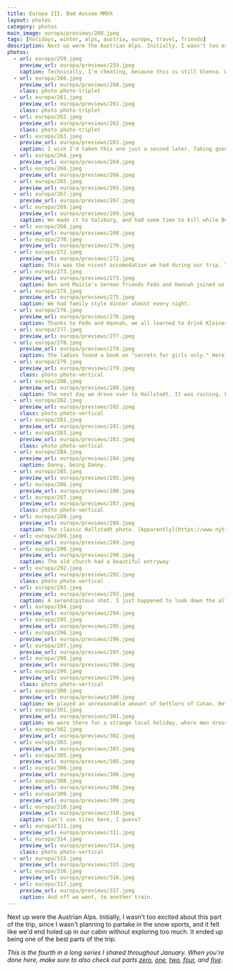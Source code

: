 ```yaml
---
title: Europa III, Bad Aussee MMXX
layout: photos
category: photos
main_image: europa/previews/288.jpeg
tags: [holidays, winter, alps, austria, europe, travel, friends]
description: Next up were the Austrian Alps. Initially, I wasn't too excited about this part of the trip, since I wasn't planning to partake in the snow sports, and it felt like we'd end holed up in our cabin without exploring too much. It ended up being one of the best parts of the trip.
photos:
  - url: europa/259.jpeg
    preview_url: europa/previews/259.jpeg
    caption: Technically, I'm cheating, because this is still Vienna. We had to take a train to Salzburg, where we'd rented a car to drive up the mountains.
  - url: europa/260.jpeg
    preview_url: europa/previews/260.jpeg
    class: photo photo-triplet
  - url: europa/261.jpeg
    preview_url: europa/previews/261.jpeg
    class: photo photo-triplet
  - url: europa/262.jpeg
    preview_url: europa/previews/262.jpeg
    class: photo photo-triplet
  - url: europa/263.jpeg
    preview_url: europa/previews/263.jpeg
    caption: I wish I'd taken this one just a second later. Taking good photos in spaces like this one is easy. Taking great ones is hard.
  - url: europa/264.jpeg
    preview_url: europa/previews/264.jpeg
  - url: europa/266.jpeg
    preview_url: europa/previews/266.jpeg
  - url: europa/265.jpeg
    preview_url: europa/previews/265.jpeg
  - url: europa/267.jpeg
    preview_url: europa/previews/267.jpeg
  - url: europa/269.jpeg
    preview_url: europa/previews/269.jpeg
    caption: We made it to Salzburg, and had some time to kill while Ben went to pick up the car.
  - url: europa/268.jpeg
    preview_url: europa/previews/268.jpeg
  - url: europa/270.jpeg
    preview_url: europa/previews/270.jpeg
  - url: europa/272.jpeg
    preview_url: europa/previews/272.jpeg
    caption: This was the nicest accomodation we had during our trip. The kitchen was awesome, and I really enjoyed cooking for the group a couple of the nights. This evening, however, I was not in charge.
  - url: europa/273.jpeg
    preview_url: europa/previews/273.jpeg
    caption: Ben and Maizie's German friends Fedo and Hannah joined us for this leg of the trip. It was really fun to have another two people in the mix, and I really enjoyed the fact that they brought the European perspective to our conversations. I was warned that I should not engage in political conversations with Fedo, but the few we did have were quite insightful.
  - url: europa/275.jpeg
    preview_url: europa/previews/275.jpeg
    caption: We had family style dinner almost every night.
  - url: europa/276.jpeg
    preview_url: europa/previews/276.jpeg
    caption: Thanks to Fedo and Hannah, we all learned to drink Kleiner Klopfers correctly. In exchange, they learned how to play Gently Remove.
  - url: europa/277.jpeg
    preview_url: europa/previews/277.jpeg
  - url: europa/278.jpeg
    preview_url: europa/previews/278.jpeg
    caption: The ladies found a book on "secrets for girls only." Here, they're learning how to levitate.
  - url: europa/279.jpeg
    preview_url: europa/previews/279.jpeg
    class: photo photo-vertical
  - url: europa/280.jpeg
    preview_url: europa/previews/280.jpeg
    caption: The next day we drove over to Hallstadt. It was raining, but the views were amazing, and the little town had a lot to offer.
  - url: europa/282.jpeg
    preview_url: europa/previews/282.jpeg
    class: photo photo-vertical
  - url: europa/281.jpeg
    preview_url: europa/previews/281.jpeg
  - url: europa/283.jpeg
    preview_url: europa/previews/283.jpeg
    class: photo photo-vertical
  - url: europa/284.jpeg
    preview_url: europa/previews/284.jpeg
    caption: Danny, being Danny.
  - url: europa/285.jpeg
    preview_url: europa/previews/285.jpeg
  - url: europa/286.jpeg
    preview_url: europa/previews/286.jpeg
  - url: europa/287.jpeg
    preview_url: europa/previews/287.jpeg
    class: photo photo-vertical
  - url: europa/288.jpeg
    preview_url: europa/previews/288.jpeg
    caption: The classic Hallstadt photo. [Apparently](https://www.nytimes.com/2020/01/17/world/europe/hallstatt-austria-frozen-tourists.html), so many people are coming to the city to take this same photo that they are closing it down to tourist buses!
  - url: europa/289.jpeg
    preview_url: europa/previews/289.jpeg
  - url: europa/290.jpeg
    preview_url: europa/previews/290.jpeg
    caption: The old church had a beautiful entryway
  - url: europa/292.jpeg
    preview_url: europa/previews/292.jpeg
    class: photo photo-vertical
  - url: europa/293.jpeg
    preview_url: europa/previews/293.jpeg
    caption: A serendipitous shot. I just happened to look down the alley at the right time.
  - url: europa/294.jpeg
    preview_url: europa/previews/294.jpeg
  - url: europa/295.jpeg
    preview_url: europa/previews/295.jpeg
  - url: europa/296.jpeg
    preview_url: europa/previews/296.jpeg
  - url: europa/297.jpeg
    preview_url: europa/previews/297.jpeg
  - url: europa/298.jpeg
    preview_url: europa/previews/298.jpeg
  - url: europa/299.jpeg
    preview_url: europa/previews/299.jpeg
    class: photo photo-vertical
  - url: europa/300.jpeg
    preview_url: europa/previews/300.jpeg
    caption: We played an unreasonable amount of Settlers of Catan. Before this trip, I had only played once. I have gotten pretty decent at it, but I don't think I'm good yet. I'm sure we'll keep practicing!
  - url: europa/301.jpeg
    preview_url: europa/previews/301.jpeg
    caption: We were there for a strange local holiday, where men dress up in drag and go around the neighborhood singing and making noise with cowbells.
  - url: europa/302.jpeg
    preview_url: europa/previews/302.jpeg
  - url: europa/303.jpeg
    preview_url: europa/previews/303.jpeg
  - url: europa/305.jpeg
    preview_url: europa/previews/305.jpeg
  - url: europa/306.jpeg
    preview_url: europa/previews/306.jpeg
  - url: europa/308.jpeg
    preview_url: europa/previews/308.jpeg
  - url: europa/309.jpeg
    preview_url: europa/previews/309.jpeg
  - url: europa/310.jpeg
    preview_url: europa/previews/310.jpeg
    caption: Can't use tires here, I guess?
  - url: europa/311.jpeg
    preview_url: europa/previews/311.jpeg
  - url: europa/314.jpeg
    preview_url: europa/previews/314.jpeg
    class: photo photo-vertical
  - url: europa/315.jpeg
    preview_url: europa/previews/315.jpeg
  - url: europa/316.jpeg
    preview_url: europa/previews/316.jpeg
  - url: europa/317.jpeg
    preview_url: europa/previews/317.jpeg
    caption: And off we went, to another train.
---
```


Next up were the Austrian Alps. Initially, I wasn't too excited about this part of the trip, since I wasn't planning to partake in the snow sports, and it felt like we'd end holed up in our cabin without exploring too much. It ended up being one of the best parts of the trip.

_This is the fourth in a long series I shared throughout January. When you're done here, make sure to also check out parts [zero](/photos/2020/01/20/chindy/), [one](/photos/2020/01/20/europa-i/), [two](/photos/2020/01/23/europa-ii/), [four](/photos/2020/01/29/europa-iv), and [five](/photos/2020/01/30/europa-v)._
